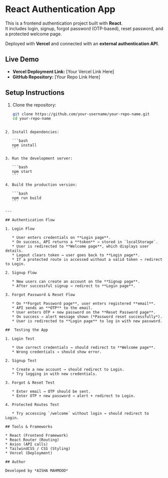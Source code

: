 # React Authentication App

This is a frontend authentication project built with **React**.  
It includes login, signup, forgot password (OTP-based), reset password, and a protected welcome page.  

Deployed with **Vercel** and connected with an **external authentication API**.  

## Live Demo

- **Vercel Deployment Link:** [Your Vercel Link Here]  
- **GitHub Repository:** [Your Repo Link Here]  

## Setup Instructions

1. Clone the repository:
   ```bash
   git clone https://github.com/your-username/your-repo-name.git
   cd your-repo-name
````

2. Install dependencies:

   ```bash
   npm install
   ```

3. Run the development server:

   ```bash
   npm start
   ```

4. Build the production version:

   ```bash
   npm run build
   ```

---

## Authentication Flow

1. Login Flow

   * User enters credentials on **Login page**.
   * On success, API returns a **token** → stored in `localStorage`.
   * User is redirected to **Welcome page**, which displays user details.
   * Logout clears token → user goes back to **Login page**.
   * If a protected route is accessed without a valid token → redirect to Login.

2. Signup Flow

   * New users can create an account on the **Signup page**.
   * After successful signup → redirect to **Login page**.

3. Forgot Password & Reset Flow

   * On **Forgot Password page**, user enters registered **email**.
   * API sends an **OTP** to the email.
   * User enters OTP + new password on the **Reset Password page**.
   * On success → alert message shown (*Password reset successfully*).
   * User is redirected to **Login page** to log in with new password.

##  Testing the App

1. Login Test

   * Use correct credentials → should redirect to **Welcome page**.
   * Wrong credentials → should show error.

2. Signup Test

   * Create a new account → should redirect to Login.
   * Try logging in with new credentials.

3. Forgot & Reset Test

   * Enter email → OTP should be sent.
   * Enter OTP + new password → alert + redirect to Login.

4. Protected Routes Test

   * Try accessing `/welcome` without login → should redirect to Login.

## Tools & Frameworks

* React (Frontend Framework)
* React Router (Routing)
* Axios (API calls)
* TailwindCSS / CSS (Styling)
* Vercel (Deployment)

## Author

Developed by *AISHA MAHMOOD*
